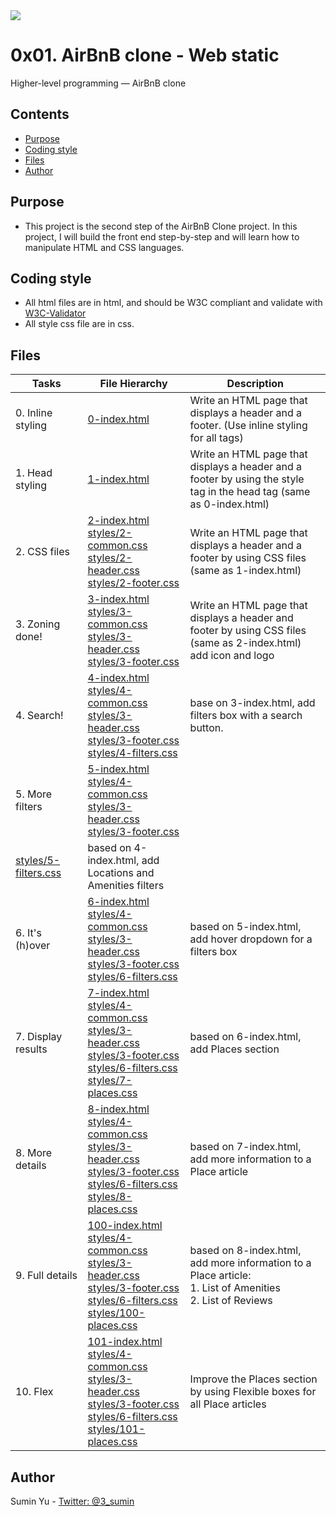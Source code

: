<img src="https://www.holbertonschool.com/holberton-logo-twitter-card.png">

#  0x01. AirBnB clone - Web static
Higher-level programming ― AirBnB clone

## Contents
* [Purpose](https://github.com/sumin3/AirBnB_clone/tree/master/web_static#Purpose)
* [Coding style](https://github.com/sumin3/AirBnB_clone/tree/master/web_static#Coding-style)
* [Files](https://github.com/sumin3/AirBnB_clone/tree/master/web_static#Files)
* [Author](https://github.com/sumin3/AirBnB_clone/tree/master/web_static#author)

## Purpose
- This project is the second step of the AirBnB Clone project. In this project, I will build the front end step-by-step and will learn how to manipulate HTML and CSS languages.

## Coding style
- All html files are in html, and should be W3C compliant and validate with [W3C-Validator](https://github.com/holbertonschool/W3C-Validator)
- All style css file are in css.

## Files
|    Tasks  <img width=200/> | File Hierarchy <img width=200/> |   Description <img width=500/> |
|------------|-----------------|-------------
| 0. Inline styling | [0-index.html](0-index.html) | Write an HTML page that displays a header and a footer. (Use inline styling for all tags)
| 1. Head styling | [1-index.html](1-index.html) | Write an HTML page that displays a header and a footer by using the style tag in the head tag (same as 0-index.html)
| 2. CSS files | [2-index.html](2-index.html) <br />[styles/2-common.css](styles/2-common.css)<br /> [styles/2-header.css](styles/2-header.css)<br />[styles/2-footer.css](styles/2-footer.css)| Write an HTML page that displays a header and a footer by using CSS files (same as 1-index.html)
| 3. Zoning done! | [3-index.html](3-index.html) <br />[styles/3-common.css](styles/3-common.css)<br /> [styles/3-header.css](styles/3-header.css) <br />[styles/3-footer.css](styles/3-footer.css) | Write an HTML page that displays a header and footer by using CSS files (same as 2-index.html) add icon and logo
| 4. Search! | [4-index.html](4-index.html) <br />[styles/4-common.css](styles/4-common.css) <br />[styles/3-header.css](styles/3-header.css)<br />[styles/3-footer.css](styles/3-footer.css) <br />[styles/4-filters.css](styles/4-filters.css) | base on 3-index.html, add filters box with a search button.
| 5. More filters | [5-index.html](5-index.html) <br />[styles/4-common.css](styles/4-common.css) <br />[styles/3-header.css](styles/3-header.css) <br />[styles/3-footer.css](styles/3-footer.css) <br />
[styles/5-filters.css](styles/5-filters.css) | based on 4-index.html, add Locations and Amenities filters
| 6. It's (h)over | [6-index.html](6-index.html) <br />[styles/4-common.css](styles/4-common.css) <br />[styles/3-header.css](styles/3-header.css) <br />[styles/3-footer.css](styles/3-footer.css) <br />[styles/6-filters.css](styles/6-filters.css) |based on 5-index.html, add hover dropdown for a filters box
| 7. Display results | [7-index.html](7-index.html) <br />[styles/4-common.css](styles/4-common.css) <br />[styles/3-header.css](styles/3-header.css) <br />[styles/3-footer.css](styles/3-footer.css) <br />[styles/6-filters.css](styles/6-filters.css) <br />[styles/7-places.css](styles/7-places.css) | based on 6-index.html, add Places section
| 8. More details | [8-index.html](8-index.html) <br />[styles/4-common.css](styles/4-common.css) <br />[styles/3-header.css](styles/3-header.css) <br />[styles/3-footer.css](styles/3-footer.css) <br />[styles/6-filters.css](styles/6-filters.css) <br />[styles/8-places.css](styles/8-places.css) | based on 7-index.html, add more information to a Place article
|  9. Full details | [100-index.html](100-index.html) <br />[styles/4-common.css](styles/4-common.css) <br />[styles/3-header.css](styles/3-header.css)<br /> [styles/3-footer.css](styles/3-footer.css) <br />[styles/6-filters.css](styles/6-filters.css) <br />[styles/100-places.css](styles/100-places.css) | based on 8-index.html, add more information to a Place article: <br />1. List of Amenities <br />2. List of Reviews
| 10. Flex | [101-index.html](101-index.html) <br />[styles/4-common.css](styles/4-common.css) <br />[styles/3-header.css](styles/3-header.css) <br />[styles/3-footer.css](styles/3-footer.css) <br />[styles/6-filters.css](styles/6-filters.css) <br />[styles/101-places.css](styles/101-places.css) | Improve the Places section by using Flexible boxes for all Place articles


## Author
Sumin Yu - [Twitter: @3_sumin](https://twitter.com/3_sumin)